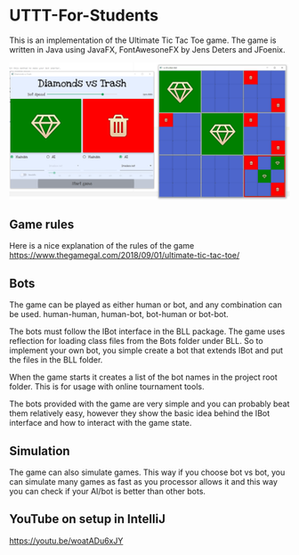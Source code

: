 # UTTT-For-Students
This is an implementation of the Ultimate Tic Tac Toe game. The game is written in Java using JavaFX, FontAwesoneFX by Jens Deters and JFoenix.

![Screenshot of gameplay](/UTTT%20game%20screenshot.png)

## Game rules
Here is a nice explanation of the rules of the game https://www.thegamegal.com/2018/09/01/ultimate-tic-tac-toe/

## Bots
The game can be played as either human or bot, and any combination can be used. human-human, human-bot, bot-human or bot-bot.

The bots must follow the IBot interface in the BLL package. The game uses reflection for loading class files from the Bots folder under BLL. So to implement your own bot, you simple create a bot that extends IBot and put the files in the BLL folder.

When the game starts it creates a list of the bot names in the project root folder. This is for usage with online tournament tools.

The bots provided with the game are very simple and you can probably beat them relatively easy, however they show the basic idea behind the IBot interface and how to interact with the game state. 

## Simulation
The game can also simulate games. This way if you choose bot vs bot, you can simulate many games as fast as you processor allows it and this way you can check if your AI/bot is better than other bots.

## YouTube on setup in IntelliJ
https://youtu.be/woatADu6xJY
